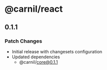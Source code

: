 # @carnil/react

## 0.1.1

### Patch Changes

- Initial release with changesets configuration
- Updated dependencies
  - @carnil/core@0.1.1
